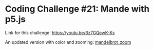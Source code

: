 # Coding Challenge #21: Mande with p5.js

Link for this challenge: https://youtu.be/6z7GQewK-Ks

An updated version with color and zooming: [mandelbrot_zoom](https://github.com/tobylockley/experiments/tree/master/mandelbrot_zoom)